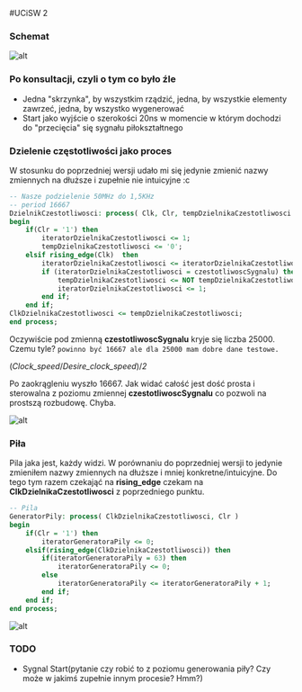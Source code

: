 #UCiSW 2

### Schemat

![alt](http://i.imgur.com/ExJSWhi.png)

### Po konsultacji, czyli o tym co było źle

* Jedna "skrzynka", by wszystkim rządzić, jedna, by wszystkie elementy zawrzeć, jedna, by wszystko wygenerować
* Start jako wyjście o szerokości 20ns w momencie w którym dochodzi do "przecięcia" się sygnału piłokształtnego

### Dzielenie częstotliwości jako proces

W stosunku do poprzedniej wersji udało mi się jedynie zmienić nazwy zmiennych na dłuższe i zupełnie nie intuicyjne :c

```vhd
-- Nasze podzielenie 50MHz do 1,5KHz
-- period 16667
DzielnikCzestotliwosci: process( Clk, Clr, tempDzielnikaCzestotliwosci )
begin
	if(Clr = '1') then 
		iteratorDzielnikaCzestotliwosci <= 1;
		tempDzielnikaCzestotliwosci <= '0';
	elsif rising_edge(Clk)  then
		iteratorDzielnikaCzestotliwosci <= iteratorDzielnikaCzestotliwosci + 1;
		if (iteratorDzielnikaCzestotliwosci = czestotliwoscSygnalu) then
			tempDzielnikaCzestotliwosci <= NOT tempDzielnikaCzestotliwosci;
			iteratorDzielnikaCzestotliwosci <= 1;
		end if;
	end if;
ClkDzielnikaCzestotliwosci <= tempDzielnikaCzestotliwosci;
end process;
```

Oczywiście pod zmienną **czestotliwoscSygnalu** kryje się liczba 25000. Czemu tyle? `powinno być 16667 ale dla 25000 mam dobre dane testowe.`

(*Clock_speed*/*Desire_clock_speed*)/*2*

Po zaokrągleniu wyszło 16667. Jak widać całość jest dość prosta i sterowalna z poziomu zmiennej **czestotliwoscSygnalu** co pozwoli na prostszą rozbudowę. Chyba.

![alt](http://i.imgur.com/kxJFmNl.png)

### Piła

Pila jaka jest, każdy widzi. W porównaniu do poprzedniej wersji to jedynie zmieniłem nazwy zmiennych na dłuższe i mniej konkretne/intuicyjne. Do tego tym razem czekająć na **rising_edge** czekam na **ClkDzielnikaCzestotliwosci** z poprzedniego punktu.

```vhd
-- Pila
GeneratorPily: process( ClkDzielnikaCzestotliwosci, Clr )
begin
	if(Clr = '1') then
        iteratorGeneratoraPily <= 0;
    elsif(rising_edge(ClkDzielnikaCzestotliwosci)) then
        if(iteratorGeneratoraPily = 63) then
            iteratorGeneratoraPily <= 0;
        else
            iteratorGeneratoraPily <= iteratorGeneratoraPily + 1;
        end if;
    end if;
end process;
```

![alt](http://i.imgur.com/4euzOEN.png)

### TODO

* Sygnal Start(pytanie czy robić to z poziomu generowania piły? Czy może w jakimś zupełnie innym procesie? Hmm?)